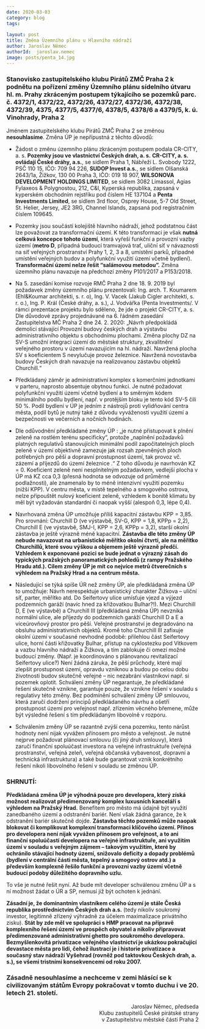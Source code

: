 ```yaml
---
date: 2020-03-03
category: blog
tags:
    
layout: post
title: Změna Územního plánu u Hlavního nádraží
author: Jaroslav Němec
authorId:  jaroslav.nemec
image: posts/penta_14.jpg
---
```

<h3>Stanovisko zastupitelského klubu Pirátů ZMČ Praha 2 k podnětu na pořízení změny
Územního plánu sídelního útvaru hl. m. Prahy zkráceným postupem týkajícího se pozemků
parc. č. 4372/1, 4372/22, 4372/26, 4372/27, 4372/36, 4372/38, 4372/39, 4375, 4377/5, 4377/6,
4378/5, 4378/6 a 4379/5, k. ú. Vinohrady, Praha 2</h3>

Jménem zastupitelského klubu Pirátů ZMČ Praha 2 se změnou <b>nesouhlasíme</b>.
Změna ÚP je nepřípustná z těchto důvodů:

- Žádost o změnu územního plánu zkráceným postupem podala CR-CITY, a. s. <b>Pozemky jsou ve vlastnictví Českých drah, a. s.</b> 
<b>CR-CITY, a. s. ovládají České dráhy, a.s.</b>, se sídlem Praha 1, Nábřeží L. Svobody 1222, PSČ 110 15, IČO: 709 94 226, <b>SUDOP lnvest a.s.</b>, se sídlem Olšanská 2643/1a, Žižkov, 130 00 Praha 3, IČO: 019 18 907, <b>WILSONOVA DEVELOPMENT HOLDINGS LIMITED</b>, se sídlem 3082 Limassol, Agias Fylaxeos & Polygnostou, 212, C&I, Kyperská republika, zapsaná v kyperském obchodním rejstříku pod číslem HE 137104 a <b>Penta lnvestments Limited</b>, se sídlem 3rd floor, Osprey House, 5-7 Old Street, St. Helier, Jersey, JE2 3RG, Channel lslands, zapsaná pod registračním číslem 109645.

- Pozemky jsou součástí kolejiště hlavního nádraží, jehož podstatnou část lze považovat za transformační území. K této transformaci je však <b>nutná celková koncepce tohoto území</b>, která vyřeší funkční a provozní vazby území (<b>metro D</b>, případná budoucí tramvajová trať, uliční síť v návaznosti na síť veřejných prostranství Prahy 1, 2, 3 a 8, umístění parků, případné umístění veřejných budov a polyfunkční využití území včetně bydlení). <b>Transformační území nelze řešit “salámovou metodou”.</b> Změna územního plánu navazuje na předchozí změny P101/2017 a P153/2018. 

- Na 5. zasedání komise rozvoje RMČ Praha 2 dne 18. 9. 2019 byl požadavek změny územního plánu prezentovali: Ing. arch. T. Koumarem (Ehl&Koumar architekti, s. r. o), Ing. V. Vacek (Jakub Cigler architekti, s. r. o.), Ing. P. Král (České dráhy, a. s.), J. Vodvářka (Penta lnvestments/.  V rámci prezentace projektu bylo sděleno, že jde o projekt CR-CITY, a. s.
Dle důvodové zprávy projednávané na 6. řádném zasedání Zastupitelstva MČ Praha 2 dne 24. 2. 2020: „Návrh předpokládá demolici stávající Provozní budovy českých drah a výstavbu administrativního objektu s obchodnímu plochami. Změna plochy DZ na SV-S umožní integraci území do městské struktury, zkvalitnění veřejného prostoru v území  navazujícím na hl. nádraží. Navržená plocha SV s koeficientem S nevylučuje provoz železnice. Navržená novostavba budovy Českých drah navazuje na realizovanou zástavbu objektů Churchill.“ 

- Předkládaný záměr je administrativní komplex s komerčními jednotkami v parteru, naprosto absentuje obytnou funkci. Je nutné požadovat polyfunkční využití území včetně bydlení a to směrným kódem minimálního podílu bydlení, např. v protějším bloku je tento kód SV-5 čili 50 %. Podíl bydlení v ÚP je jedním z nástrojů proti vylidňování centra města, podíl bytů je nutný také z důvodu vyváženosti využití území a bezpečnosti ve večerních a nočních hodinách. 

- Dle odůvodnění předkládané změny ÚP : „je nutné přistupovat k plnění zeleně na rostlém terénu specificky“, protože „naplnění požadavků platných regulativů stanovujících minimální podíl započitatelných ploch zeleně v území objektivně zamezuje jak rozsah zpevněných ploch potřebných pro pěší a dopravní prostupnost území, tak provoz vč. zázemí a příjezdů do území železnice .“ Z toho důvodu je navrhován  KZ = 0. Koeficient zeleně není nesplnitelným požadavkem, vedlejší plocha v ÚP má KZ cca 0,3 (přesná hodnota se odvozuje od průměrné podlažnosti), ale znamenalo by to méně intenzivní využití pozemku (nižší KPP).  V centru města, v místě tepelného a smogového ostrova, nelze připouštět nulový koeficient zeleně, vzhledem k bonitě klimatu by měl být vyžadován standardní či naopak vyšší (alespoň 0,3, lépe 0,4). 

- Navrhovaná změna ÚP umožňuje příliš kapacitní zástavbu KPP = 3,85. Pro srovnání: Churchill D (ve výstavbě, SV-G,  KPP = 1,8, KPPp = 2,2), Churchill E (ve výstavbě, SMJ-I,  KPP = 2,6, KPPp = 3,2), starší okolní zástavba je ještě výrazně méně kapacitní. <b>Zástavba dle této změny ÚP nebude navazovat na urbanistické měřítko okolní čtvrti, ale na měřítko Churchillů, které svou výškou a objemem ještě výrazně předčí. Vzhledem k exponované pozici se bude jednat o výrazný zásah do typických pražských panoramatických pohledů (z rampy Pražského Hradu atd.). Cílem změny ÚP je mít co nejvíce metrů čtverečních s výhledem na Pražský Hrad a na centrum města.</b>

- Následující se týká spíše ÚR než změny ÚP, ale předkládaná změna ÚP to umožňuje: Návrh nerespektuje urbanistický charakter Žižkova – uliční síť, parter, měřítko atd. Do Seifertovy ulice umísťuje vjezd a výjezd podzemních garáží (navíc hned za křižovatkou Bulhar?!). Mezi Churchill D, E (ve výstavbě) a Churchill III (předkládaná změna ÚP) nevzniká normální ulice, ale příjezdy do podzemních garáží Churchill D a E a víceúrovňový prostor pro pěší. Veřejné prostranství je degradováno na obsluhu administrativních objektů. Kromě toho Churchill III zafixuje okolní území v současné nevhodné podobě: přilehlou část Seifertovy ulice, horní části křižovatky Bulhar, přístup na cyklostezku pod Vítkovem a vazbu hlavního nádraží a Žižkova, a tím zablokuje či omezí možné budoucí změny. (Např. je koordinováno s plánovanou revitalizací Seifertovy ulice?) 
Není žádná záruka, že pěší průchody, které mají zlepšit prostupnost území, opravdu  vzniknou a budou po celou dobu životnosti budov skutečně veřejné – nic nezabrání vlastníkovi např. si pozemek oplotit. Schválení změny ÚP negarantuje, že předkládané řešení skutečně vznikne, garantuje pouze, že vznikne řešení v souladu s regulativy této změny. Bez podmínění schválení změny ÚP smlouvou, která zaručí dodržení principů předkládaného návrhu a ošetří prostupnost území pro veřejnost např. zřízením věcného břemene, může být výsledné řešení s tím předkládaným libovolně v rozporu. 

- Schválením změny ÚP se razantně zvýší cena pozemku, tento nárůst hodnoty není nijak vyvážen přínosem pro město a veřejnost. Je nutné nejprve požadovat plánovací smlouvu (či jiný druh smlouvy), která zaručí finanční spoluúčast investora na veřejné infrastruktuře (veřejná prostranství, veřejná zeleň, veřejná občanská vybavenost, dopravní a technická infrastruktura) a také bude garantovat vznik konkrétního řešení nikoli libovolného řešení v souladu se změnou ÚP.  

<h3>SHRNUTÍ:</h3>

<b>Předkládaná změna ÚP je výhodná pouze pro developera, který získá možnost realizovat předimenzovaný komplex luxusních kanceláří s výhledem na Pražský Hrad.</b> Benefitem pro město má údajně být využití zanedbaného území a odstranění bariér. Není však žádná garance, že k odstranění bariér skutečně dojde. <b>Zástavba těchto pozemků může naopak blokovat či komplikovat komplexní transformaci klíčového území. Přínos pro developera není nijak vyvážen přínosem pro veřejnost, a to ani finanční spoluúčastí developera na veřejné infrastruktuře, ani využitím území v souladu s veřejným zájmem – takovým využitím, které by ochránilo stávající hodnoty území, snižovalo deficity a dopady problémů (bydlení v centrální části města, tepelný a smogový ostrov atd.) a především komplexně řešilo funkční a provozní vazby území včetně budoucí podoby důležitého dopravního uzlu.</b>

To vše je nutné řešit nyní. Až bude mít developer schválenou změnu ÚP a s ní možnost žádat o ÚR a SP, nemusí již být ochoten k jednání. 

<b>Zásadní je, že dominantním vlastníkem celého území je stále Česká republika prostřednictvím Českých drah a.s.</b> (tedy nikoliv soukromý investor, legitimně zřízený výhradně za účelem maximalizace privátního zisku). <b>Stát by zde měl ve spolupráci s HMP pracovat na přípravě komplexního řešení území ve prospěch obyvatel a nikoliv připravovat předimenzované administrativní ghetto pro soukromého developera. Bezmyšlenkovitá privatizace veřejného vlastnictví je ukázkou pokračující devastace města pro lidi, čehož ilustrací je i historie privatizace a současný stav nádraží Vyšehrad (rovněž pod taktovkou Českých drah, a. s.),  se všemi tristními konsekvencemi od roku 2007.</b> 

<h3>Zásadně nesouhlasíme a nechceme v zemi hlásící se k civilizovaným státům Evropy pokračovat v tomto duchu i ve 20. letech 21. století.</h3>

 
<p align="right">Jaroslav Němec, předseda<br /> 
Klubu zastupitelů České pirátské strany<br />
v Zastupitelstvu městské části Praha 2</p>
 

